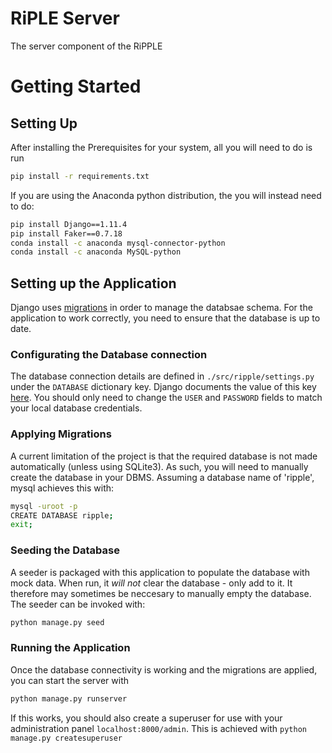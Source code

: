 # RiPLE Server
The server component of the RiPPLE

# Getting Started

## Setting Up
After installing the Prerequisites for your system, all you will need to do is run
```bash
pip install -r requirements.txt
```

If you are using the Anaconda python distribution, the you will instead need to do:
```bash
pip install Django==1.11.4
pip install Faker==0.7.18
conda install -c anaconda mysql-connector-python
conda install -c anaconda MySQL-python
```

## Setting up the Application
Django uses [migrations](https://docs.djangoproject.com/en/1.11/topics/migrations/) in order to manage the databsae schema. For the application to work correctly, you need to ensure that the database is up to date.

### Configurating the Database connection
The database connection details are defined in `./src/ripple/settings.py` under the `DATABASE` dictionary key. Django documents the value of this key [here](https://docs.djangoproject.com/en/1.11/ref/settings/#databases). You should only need to change the `USER` and `PASSWORD` fields to match your local database credentials.

### Applying Migrations
A current limitation of the project is that the required database is not made automatically (unless using SQLite3). As such, you will need to manually create the database in your DBMS. Assuming a database name of 'ripple', mysql achieves this with:
```bash
mysql -uroot -p
CREATE DATABASE ripple;
exit;
```

### Seeding the Database
A seeder is packaged with this application to populate the database with mock data. When run, it *will not* clear the database - only add to it. It therefore may sometimes be neccesary to manually empty the database.
The seeder can be invoked with:
```bash
python manage.py seed
```

### Running the Application
Once the database connectivity is working and the migrations are applied, you can start the server with
```bash
python manage.py runserver
```

If this works, you should also create a superuser for use with your administration panel `localhost:8000/admin`.
This is achieved with `python manage.py createsuperuser`

